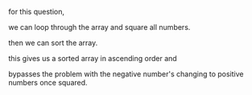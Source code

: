 for this question, 

we can loop through the array and square all numbers. 

then we can sort the array.

this gives us a sorted array in ascending order and 

bypasses the problem with the negative number's changing to positive numbers once squared. 